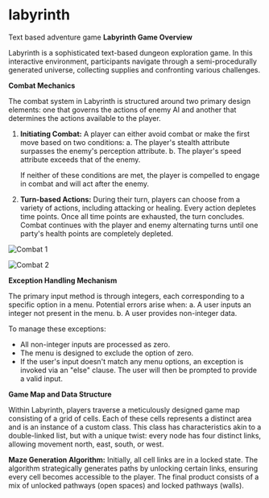 # labyrinth
Text based adventure game
**Labyrinth Game Overview**

Labyrinth is a sophisticated text-based dungeon exploration game. In this interactive environment, participants navigate through a semi-procedurally generated universe, collecting supplies and confronting various challenges.

**Combat Mechanics**

The combat system in Labyrinth is structured around two primary design elements: one that governs the actions of enemy AI and another that determines the actions available to the player.

1. **Initiating Combat:** A player can either avoid combat or make the first move based on two conditions:
   a. The player's stealth attribute surpasses the enemy's perception attribute.
   b. The player's speed attribute exceeds that of the enemy.
   
   If neither of these conditions are met, the player is compelled to engage in combat and will act after the enemy.
   
2. **Turn-based Actions:** During their turn, players can choose from a variety of actions, including attacking or healing. Every action depletes time points. Once all time points are exhausted, the turn concludes. Combat continues with the player and enemy alternating turns until one party's health points are completely depleted.

![Combat 1](https://github.com/slbeggs/labyrinth/assets/101913063/1b0a56a8-38eb-4c89-9052-c33cfd4c6f87)

![Combat 2](https://github.com/slbeggs/labyrinth/assets/101913063/504f24c9-f068-4e46-a423-1fc32c6c2131)


**Exception Handling Mechanism**

The primary input method is through integers, each corresponding to a specific option in a menu. Potential errors arise when:
   a. A user inputs an integer not present in the menu.
   b. A user provides non-integer data.

To manage these exceptions:
- All non-integer inputs are processed as zero.
- The menu is designed to exclude the option of zero.
- If the user's input doesn't match any menu options, an exception is invoked via an "else" clause. The user will then be prompted to provide a valid input.

**Game Map and Data Structure**

Within Labyrinth, players traverse a meticulously designed game map consisting of a grid of cells. Each of these cells represents a distinct area and is an instance of a custom class. This class has characteristics akin to a double-linked list, but with a unique twist: every node has four distinct links, allowing movement north, east, south, or west.

**Maze Generation Algorithm:** 
Initially, all cell links are in a locked state. The algorithm strategically generates paths by unlocking certain links, ensuring every cell becomes accessible to the player. The final product consists of a mix of unlocked pathways (open spaces) and locked pathways (walls).
